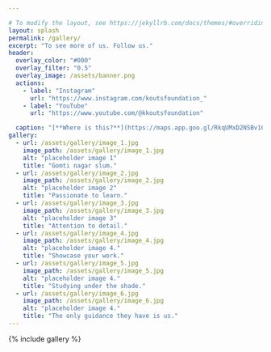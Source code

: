```yaml
---

# To modify the layout, see https://jekyllrb.com/docs/themes/#overriding-theme-defaults
layout: splash
permalink: /gallery/
excerpt: "To see more of us. Follow us." 
header:
  overlay_color: "#000"
  overlay_filter: "0.5"
  overlay_image: /assets/banner.png
  actions:	
    - label: "Instagram"
      url: "https://www.instagram.com/koutsfoundation_"
    - label: "YouTube"
      url: "https://www.youtube.com/@kkoutsfoundation"

  caption: "[**Where is this?**](https://maps.app.goo.gl/RkqUMxD2NSBv1C2j6)"
gallery:
  - url: /assets/gallery/image_1.jpg
    image_path: /assets/gallery/image_1.jpg
    alt: "placeholder image 1"
    title: "Gomti nagar slum."
  - url: /assets/gallery/image_2.jpg
    image_path: /assets/gallery/image_2.jpg
    alt: "placeholder image 2"
    title: "Passionate to learn."
  - url: /assets/gallery/image_3.jpg
    image_path: /assets/gallery/image_3.jpg
    alt: "placeholder image 3"
    title: "Attention to detail."
  - url: /assets/gallery/image_4.jpg
    image_path: /assets/gallery/image_4.jpg
    alt: "placeholder image 4."
    title: "Showcase your work."
  - url: /assets/gallery/image_5.jpg
    image_path: /assets/gallery/image_5.jpg
    alt: "placeholder image 4."
    title: "Studying under the shade."
  - url: /assets/gallery/image_6.jpg
    image_path: /assets/gallery/image_6.jpg
    alt: "placeholder image 4."
    title: "The only guidance they have is us."
---
```


{% include gallery %}

